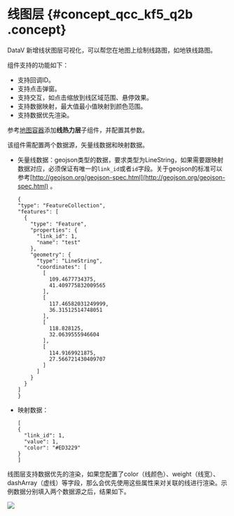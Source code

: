 # 线图层 {#concept_qcc_kf5_q2b .concept}

DataV 新增线状图层可视化，可以帮您在地图上绘制线路图，如地铁线路图。

组件支持的功能如下：

-   支持回调ID。
-   支持点击弹窗。
-   支持交互，如点击缩放到线区域范围、悬停效果。
-   支持数据映射，最大值最小值映射到颜色范围。
-   支持数据优先渲染。

参考[地图容器](cn.zh-CN/用户指南/进阶技巧/基础平面地图组件/地图容器.md#)添加**线热力层**子组件，并配置其参数。

该组件需配置两个数据源，矢量线数据和映射数据。

-   矢量线数据：geojson类型的数据，要求类型为LineString，如果需要跟映射数据对应，必须保证有唯一的`link_id`或者`id`字段。关于geojson的标准可以参考[http://geojson.org/geojson-spec.html](http://geojson.org/geojson-spec.html) 。

    ```
    {
    "type": "FeatureCollection",
    "features": [
      {
        "type": "Feature",
        "properties": {
          "link_id": 1,
          "name": "test"
        },
        "geometry": {
          "type": "LineString",
          "coordinates": [
            [
              109.4677734375,
              41.409775832009565
            ],
            [
              117.46582031249999,
              36.31512514748051
            ],
            [
              118.828125,
              32.0639555946604
            ],
            [
              114.9169921875,
              27.566721430409707
            ]
          ]
        }
      }
    ]
    }
    ```

-   映射数据：

    ```
    [
    {
      "link_id": 1,
      "value": 1,
      "color": "#ED3229"
    }
    ]
    ```


线图层支持数据优先的渲染，如果您配置了color（线颜色）、weight（线宽）、dashArray（虚线）等字段，那么会优先使用这些属性来对关联的线进行渲染。示例数据分别填入两个数据源之后，结果如下。

![](http://static-aliyun-doc.oss-cn-hangzhou.aliyuncs.com/assets/img/16576/15343119158618_zh-CN.png)

